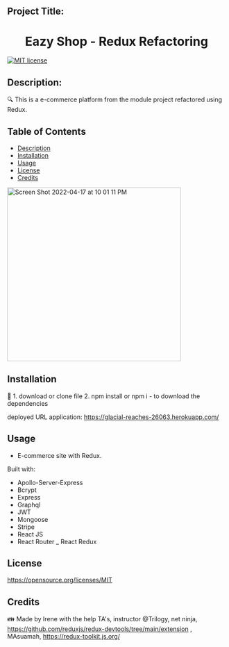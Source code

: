 ## Project Title: 
<h1 align="center">Eazy Shop - Redux Refactoring</h1>


[![MIT license](https://img.shields.io/badge/License-MIT-blue.svg)](https://opensource.org/licenses/MIT)


## Description:

🔍 This is a e-commerce platform from the module project refactored using Redux.

## Table of Contents
- [Description](#description)
- [Installation](#installation)
- [Usage](#usage)
- [License](#license)
- [Credits](#credits)


<img width="400" alt="Screen Shot 2022-04-17 at 10 01 11 PM" src="https://user-images.githubusercontent.com/92761848/163742963-6e2d2f61-62a2-4fc5-af93-0525376670a5.png">



## Installation
💾 1. download or clone file 
   2. npm install or npm i - to download the dependencies 
   

deployed URL application: https://glacial-reaches-26063.herokuapp.com/


## Usage
 
 - E-commerce site with Redux.  

Built with:

- Apollo-Server-Express
- Bcrypt
- Express
- Graphql
- JWT 
- Mongoose
- Stripe 
- React JS 
- React Router 
_ React Redux

## License

https://opensource.org/licenses/MIT

## Credits 
👪 Made by Irene with the help TA's, instructor @Trilogy, net ninja, https://github.com/reduxjs/redux-devtools/tree/main/extension , MAsuamah, 
https://redux-toolkit.js.org/
